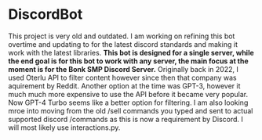 # DiscordBot
This project is very old and outdated. I am working on refining this bot overtime and updating to for the latest discord standards and making it work with the latest libraries. **This bot is designed for a single server, while the end goal is for this bot to work with any server, the main focus at the moment is for the Bonk SMP Discord Server.** Originally back in 2022, I used Oterlu API to filter content however since then that company was aquirement by Reddit. Another option at the time was GPT-3, however it much much more expensive to use the API before it became very popular. Now GPT-4 Turbo seems like a better option for filtering. I am also looking mroe into moving from the old /sell commands you typed and sent to actual supported discord /commands as this is now a requirement by Discord. I will most likely use interactions.py.
